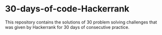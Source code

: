# 30-days-of-code-Hackerrank
This repository contains the solutions of 30 problem solving challenges that was given by Hackerrank for 30 days of consecutive practice.

